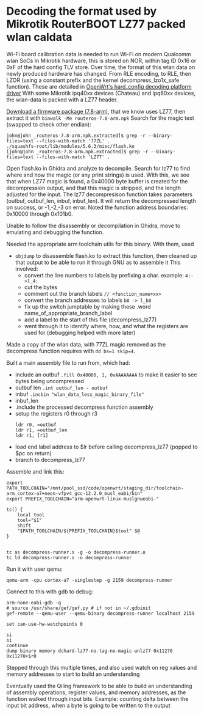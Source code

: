 # Decoding the format used by Mikrotik RouterBOOT LZ77 packed wlan caldata

Wi-Fi board calibration data is needed to run Wi-Fi on modern Qualcomm wlan SoCs
In Mikrotik hardware, this is stored on NOR, within tag ID 0x16 or 0xF
of the hard config TLV store.
Over time, the format of this wlan data on newly produced hardware has
changed. From RLE encoding, to RLE, then LZOR (using a constant prefix and the
kernel decompress_lzo1x_safe function). These are detailed in [OpenWrt's
hard_config decoding platform driver][openwrt rb_hard]
With some Mikrotik ipq40xx devices (Chateau) and ipq60xx devices, the
wlan-data is packed with a LZ77 header.

[openwrt rb_hard]: https://github.com/openwrt/openwrt/blob/master/target/linux/generic/files/drivers/platform/mikrotik/rb_hardconfig.c#L483

[Download a firmware package (7.8-arm)][7.8-arm.npk], that we know uses LZ77,
then extract it with `binwalk -Me routeros-7.8-arm.npk`
Search for the magic text (swapped to check other endian):

[7.8-arm.npk]: https://download.mikrotik.com/routeros/7.8/routeros-7.8-arm.npk

```
john@john _routeros-7.8-arm.npk.extracted]$ grep -r --binary-files=text --files-with-match '77ZL' .
./squashfs-root/lib/modules/5.6.3/misc/flash.ko
[john@john _routeros-7.8-arm.npk.extracted]$ grep -r --binary-files=text --files-with-match 'LZ77' .
```
Open flash.ko in Ghidra and analyze to decompile.
Search for lz77 to find where and how the magic (or any print strings) is
used.
With this, we see that when LZ77 magic is found,
a 0x40000 byte buffer is created for the decompression output,
and that this magic is stripped, and the length adjusted for the input.
The lz77 decompresison function takes parameters (outbuf, outbuf_len, inbuf,
inbuf_len). It will return the decompressed length on success, or -1,-2,-3 on
error.
Noted the function address boundaries: 0x10000 through 0x101b0.

Unable to follow the disassembly or decompilation in Ghidra, move to emulating
and debugging the function.

Needed the appropriate arm toolchain utils for this binary. With them, used
- `objdump` to disassemble flash.ko to extract this function,
  then cleaned up that output to be able to run it through GNU as to assemble it
  This involved:
  - convert the line numbers to labels by prefixing a char. example: `4:->l_4:`
  - cut the bytes
  - comment out the branch labels `// <function_name+xx>`
  - convert the branch addresses to labels `b8 -> l_b8`
  - fix up the switch jumptable by making these .word name_of_appropriate_branch_label
  - add a label to the start of this file (decompress_lz77)
  - went through it to identify where, how, and what the registers are used
    for (debugging helped with more later)

Made a copy of the wlan data, with 77ZL magic removed as the decompress
function requires with `dd bs=1 skip=4`.

Built a main assembly file to run from, which had:
  - include an outbuf `.fill 0x40000, 1, 0xAAAAAAAA` to make it easier
    to see bytes being uncompressed
  - outbuf len `.int outbuf_len - outbuf`
  - inbuf `.incbin "wlan_data_less_magic_binary_file"`
  - inbuf_len
  - .include the processed decompress function assembly
  - setup the registers r0 through r3
    ```
	ldr r0, =outbuf
	ldr r1, =outbuf_len
	ldr r1, [r1]
    ```
  - load end label address to $lr before calling decompress_lz77
    (popped to $pc on return)
  - branch to decompress_lz77

Assemble and link this:
```
export PATH_TOOLCHAIN="/mnt/pool_ssd/code/openwrt/staging_dir/toolchain-arm_cortex-a7+neon-vfpv4_gcc-12.2.0_musl_eabi/bin"
export PREFIX_TOOLCHAIN="arm-openwrt-linux-muslgnueabi-"

tc() {
	local tool
	tool="$1"
	shift
	"$PATH_TOOLCHAIN/${PREFIX_TOOLCHAIN}$tool" $@
}


tc as decompress-runner.s -g -o decompress-runner.o
tc ld decompress-runner.o -o decompress-runner
```

Run it with user qemu:
```
qemu-arm -cpu cortex-a7 -singlestep -g 2159 decompress-runner
```

Connect to this with gdb to debug:
```
arm-none-eabi-gdb -q
# source /usr/share/gef/gef.py # if not in ~/.gdbinit
gef-remote --qemu-user --qemu-binary decompress-runner localhost 2159

set can-use-hw-watchpoints 0

si
si
continue
dump binary memory dchard-lz77-no-tag-no-magic-unlz77 0x11270 0x11270+$r0
```

Stepped through this multiple times, and also used watch on reg values and
memory addresses to start to build an understanding

Eventually used the Qiling framework to be able to build an understanding of
assembly operations, register values, and memory addresses, as the function
walked through input bits. Example: counting delta between the input bit
address, when a byte is going to be written to the output
